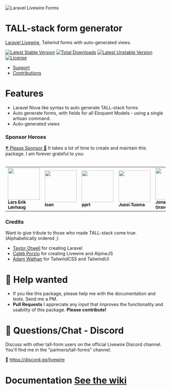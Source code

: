 ![Laravel Livewire Forms](https://i.imgur.com/YB0gEJ8.gif)

# TALL-stack form generator

[Laravel Livewire](https://laravel-livewire.com), Tailwind forms with auto-generated views.

[![Latest Stable Version](https://poser.pugx.org/tanthammar/tall-forms/v)](//packagist.org/packages/tanthammar/tall-forms) 
[![Total Downloads](https://poser.pugx.org/tanthammar/tall-forms/downloads)](//packagist.org/packages/tanthammar/tall-forms) 
[![Latest Unstable Version](https://poser.pugx.org/tanthammar/tall-forms/v/unstable)](//packagist.org/packages/tanthammar/tall-forms) 
[![License](https://poser.pugx.org/tanthammar/tall-forms/license)](//packagist.org/packages/tanthammar/tall-forms)

- [Support](https://github.com/tanthammar/tall-forms/issues)
- [Contributions](https://github.com/tanthammar/tall-forms/pulls)

# Features
* Laravel Nova like syntax to auto generate TALL-stack forms
* Auto generate forms, with fields for all Eloquent Models - using a single artisan command.
* Auto-generated views

### Sponsor Heroes
[💗 Please Sponsor 🔗](https://github.com/sponsors/tanthammar) It takes a lot of time to create and maintain this package. I am forever grateful to you:
<br><br>
<table>
<tbody>
<tr>
<td><a href="https://github.com/lalov"><img src="https://avatars3.githubusercontent.com/u/3465648?s=460&u=60998db0098beca7b3ceef52ac5055f72eebe69e&v=4" width="100px;" alt=""/><br /><sub><b>Lars Erik Løvhaug</b></sub></a></td>
<td><a href="https://github.com/ioanschmitt"><img src="https://avatars3.githubusercontent.com/u/69044609?s=460&v=4" width="100px;" alt=""/><br /><sub><b>Ioan</b></sub></a></td>
<td><a href="https://github.com/pprt"><img src="https://avatars0.githubusercontent.com/u/24870391?s=400&v=4" width="100px;" alt=""/><br /><sub><b>
pprt</b></sub></a></td>
<td><a href="https://github.com/JuTu83"><img src="https://avatars2.githubusercontent.com/u/1850265?s=460&v=4" width="100px;" alt=""/><br /><sub><b>
Jussi Tuoma</b></sub></a></td>
<td><a href="https://github.com/jongravois"><img src="https://avatars1.githubusercontent.com/u/6824241?s=460&v=4" width="100px;" alt=""/><br /><sub><b>
Jonathan Gravois</b></sub></a></td>
<td><a href="https://github.com/mertasan"><img src="https://avatars1.githubusercontent.com/u/13007665?s=460&u=e1ce645efdeeecf8d1ee52f53d3eecda1b851bb6&v=4" width="100px;" alt=""/><br /><sub><b>
Mert Aşan</b></sub></a></td>
<td><a href="https://github.com/bubblegumtom"><img src="https://avatars2.githubusercontent.com/u/10128562?s=460&v=4" width="100px;" alt=""/><br /><sub><b>
Francesco Tomasi</b></sub></a></td>
</tr>
</tbody>
</table>


### Credits
Want to give tribute to those who made TALL-stack come true. (Alphabetically ordered ;)
- [Taylor Otwell](https://github.com/sponsors/taylorotwell) for creating Laravel
- [Caleb Porzio](https://github.com/sponsors/calebporzio) for creating Livewire and AlpineJS
- [Adam Wathan](https://tailwindui.com/) for TailwindCSS and TailwindUI



# 🙋 Help wanted
- If you like this package, please help me with the documentation and tests. Send me a PM.
- **Pull Requests** I appreciate any input that improves the functionality and usability of this package. **Please contribute!**

# 💬 Questions/Chat - Discord
Discuss with other tall-form users on the official Livewire Discord channel. 
You'll find me in the "partners/tall-forms" channel.

🔗 https://discord.gg/livewire

# Documentation [See the wiki](https://github.com/tanthammar/tall-forms/wiki)

